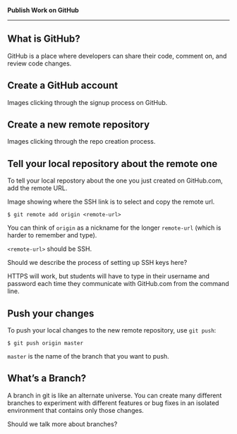 **Publish Work on GitHub**

---

## What is GitHub?

GitHub is a place where developers can share their code, comment on, and review code changes.

## Create a GitHub account

Images clicking through the signup process on GitHub.

## Create a new remote repository

Images clicking through the repo creation process.

## Tell your local repository about the remote one

To tell your local repostory about the one you just created on GitHub.com, add the remote URL.

Image showing where the SSH link is to select and copy the remote url.

    $ git remote add origin <remote-url>

You can think of `origin` as a nickname for the longer `remote-url` (which is harder to remember and type).

`<remote-url>` should be SSH.

Should we describe the process of setting up SSH keys here?

HTTPS will work, but students will have to type in their username and password each time
they communicate with GitHub.com from the command line.

## Push your changes

To push your local changes to the new remote repository, use `git push`:

    $ git push origin master

`master` is the name of the branch that you want to push.

## What’s a Branch?

A branch in git is like an alternate universe. You can create many different branches
to experiment with different features or bug fixes in an isolated environment that
contains only those changes.

Should we talk more about branches?



